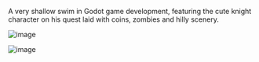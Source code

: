 A very shallow swim in Godot game development, featuring the cute knight character on his quest laid with coins, zombies and hilly scenery.

![image](https://github.com/user-attachments/assets/e9037d8a-2864-49b3-88b9-27e48e92650d)

![image](https://github.com/user-attachments/assets/e65056c8-03c7-4d51-adf2-bf4b609f61bf)
